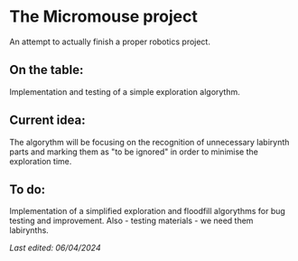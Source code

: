 # The Micromouse project

An attempt to actually finish a proper robotics project.

## On the table:

Implementation and testing of a simple exploration algorythm.

## Current idea:

The algorythm will be focusing on the recognition of unnecessary labirynth parts and marking them as "to be ignored" in order to minimise the exploration time.

## To do:

Implementation of a simplified exploration and floodfill algorythms for bug testing and improvement.
Also - testing materials - we need them labirynths.

*Last edited: 06/04/2024*
